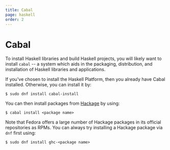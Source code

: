 ```yaml
---
title: Cabal
page: haskell
order: 2
---
```


# Cabal

To install Haskell libraries and build Haskell projects, you will likely want to
install `cabal` -- a system which aids in the packaging, distribution, and
installation of Haskell libraries and applications.

If you've chosen to install the Haskell Platform, then you already have Cabal
installed. Otherwise, you can install it by:

```
$ sudo dnf install cabal-install
```

You can then install packages from [Hackage](https://hackage.haskell.org/) by
using:

```
$ cabal install <package name>
```

Note that Fedora offers a large number of Hackage packages in its official
repositories as RPMs. You can always try installing a Hackage package via `dnf`
first using:

```
$ sudo dnf install ghc-<package name>
```

